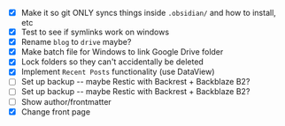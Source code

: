 - [x] Make it so git ONLY syncs things inside `.obsidian/` and how to install, etc
- [x] Test to see if symlinks work on windows
- [x] Rename `blog` to `drive` maybe?
- [x] Make batch file for Windows to link Google Drive folder
- [x] Lock folders so they can't accidentally be deleted
- [x] Implement `Recent Posts` functionality (use DataView)
- [ ] Set up backup -- maybe Restic with Backrest + Backblaze B2?
- [ ] Set up backup -- maybe Restic with Backrest + Backblaze B2?
- [ ] Show author/frontmatter
- [x] Change front page 
